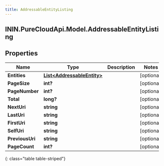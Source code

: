 ```yaml
---
title: AddressableEntityListing
---
```

## ININ.PureCloudApi.Model.AddressableEntityListing

## Properties

|Name | Type | Description | Notes|
|------------ | ------------- | ------------- | -------------|
| **Entities** | [**List&lt;AddressableEntity&gt;**](AddressableEntity.html) |  | [optional] |
| **PageSize** | **int?** |  | [optional] |
| **PageNumber** | **int?** |  | [optional] |
| **Total** | **long?** |  | [optional] |
| **NextUri** | **string** |  | [optional] |
| **LastUri** | **string** |  | [optional] |
| **FirstUri** | **string** |  | [optional] |
| **SelfUri** | **string** |  | [optional] |
| **PreviousUri** | **string** |  | [optional] |
| **PageCount** | **int?** |  | [optional] |
{: class="table table-striped"}


